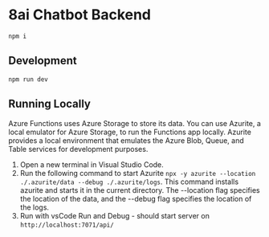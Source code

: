 # 8ai Chatbot Backend

```
npm i
```

## Development

```
npm run dev
```

## Running Locally

Azure Functions uses Azure Storage to store its data. You can use Azurite, a local emulator for Azure Storage, to run the Functions app locally. Azurite provides a local environment that emulates the Azure Blob, Queue, and Table services for development purposes.

1. Open a new terminal in Visual Studio Code.
2. Run the following command to start Azurite `npx -y azurite --location ./.azurite/data --debug ./.azurite/logs`. This command installs azurite and starts it in the current directory. The --location flag specifies the location of the data, and the --debug flag specifies the location of the logs.
3. Run with vsCode Run and Debug - should start server on `http://localhost:7071/api/`
